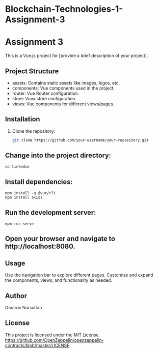 # Blockchain-Technologies-1-Assignment-3
# Assignment 3

This is a Vue.js project for [provide a brief description of your project].

## Project Structure

- assets: Contains static assets like images, logos, etc.
- components: Vue components used in the project.
- router: Vue Router configuration.
- store: Vuex store configuration.
- views: Vue components for different views/pages.

## Installation

1. Clone the repository:

   ```bash
   git clone https://github.com/your-username/your-repository.git


## Change into the project directory:
    cd linkedin


## Install dependencies:
    npm install -g @vue/cli
    npm install axios


## Run the development server:
    npm run serve


## Open your browser and navigate to http://localhost:8080.

## Usage

Use the navigation bar to explore different pages.
Customize and expand the components, views, and functionality as needed.


## Author
Omarov Nursultan

## License
This project is licensed under the MIT License.
https://github.com/OpenZeppelin/openzeppelin-contracts/blob/master/LICENSE

